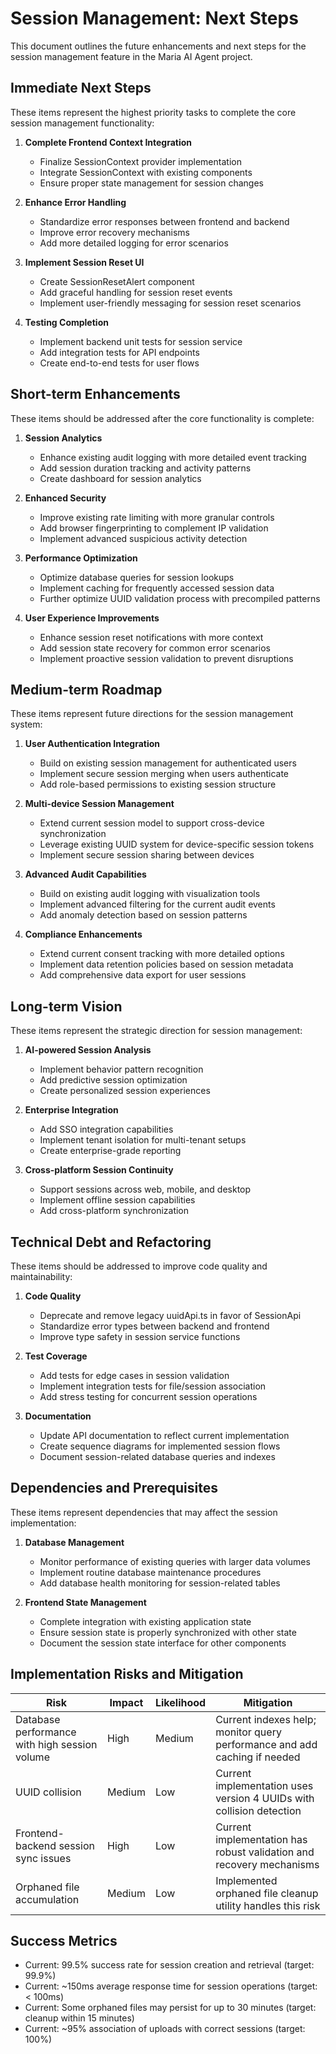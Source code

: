 # Session Management: Next Steps

This document outlines the future enhancements and next steps for the session management feature in the Maria AI Agent project.

## Immediate Next Steps

These items represent the highest priority tasks to complete the core session management functionality:

1. **Complete Frontend Context Integration**
   - Finalize SessionContext provider implementation
   - Integrate SessionContext with existing components
   - Ensure proper state management for session changes

2. **Enhance Error Handling**
   - Standardize error responses between frontend and backend
   - Improve error recovery mechanisms
   - Add more detailed logging for error scenarios

3. **Implement Session Reset UI**
   - Create SessionResetAlert component
   - Add graceful handling for session reset events
   - Implement user-friendly messaging for session reset scenarios

4. **Testing Completion**
   - Implement backend unit tests for session service
   - Add integration tests for API endpoints
   - Create end-to-end tests for user flows

## Short-term Enhancements

These items should be addressed after the core functionality is complete:

1. **Session Analytics**
   - Enhance existing audit logging with more detailed event tracking
   - Add session duration tracking and activity patterns
   - Create dashboard for session analytics

2. **Enhanced Security**
   - Improve existing rate limiting with more granular controls
   - Add browser fingerprinting to complement IP validation
   - Implement advanced suspicious activity detection

3. **Performance Optimization**
   - Optimize database queries for session lookups
   - Implement caching for frequently accessed session data
   - Further optimize UUID validation process with precompiled patterns

4. **User Experience Improvements**
   - Enhance session reset notifications with more context
   - Add session state recovery for common error scenarios
   - Implement proactive session validation to prevent disruptions

## Medium-term Roadmap

These items represent future directions for the session management system:

1. **User Authentication Integration**
   - Build on existing session management for authenticated users
   - Implement secure session merging when users authenticate
   - Add role-based permissions to existing session structure

2. **Multi-device Session Management**
   - Extend current session model to support cross-device synchronization
   - Leverage existing UUID system for device-specific session tokens
   - Implement secure session sharing between devices

3. **Advanced Audit Capabilities**
   - Build on existing audit logging with visualization tools
   - Implement advanced filtering for the current audit events
   - Add anomaly detection based on session patterns

4. **Compliance Enhancements**
   - Extend current consent tracking with more detailed options
   - Implement data retention policies based on session metadata
   - Add comprehensive data export for user sessions

## Long-term Vision

These items represent the strategic direction for session management:

1. **AI-powered Session Analysis**
   - Implement behavior pattern recognition
   - Add predictive session optimization
   - Create personalized session experiences

2. **Enterprise Integration**
   - Add SSO integration capabilities
   - Implement tenant isolation for multi-tenant setups
   - Create enterprise-grade reporting

3. **Cross-platform Session Continuity**
   - Support sessions across web, mobile, and desktop
   - Implement offline session capabilities
   - Add cross-platform synchronization

## Technical Debt and Refactoring

These items should be addressed to improve code quality and maintainability:

1. **Code Quality**
   - Deprecate and remove legacy uuidApi.ts in favor of SessionApi
   - Standardize error types between backend and frontend
   - Improve type safety in session service functions

2. **Test Coverage**
   - Add tests for edge cases in session validation
   - Implement integration tests for file/session association
   - Add stress testing for concurrent session operations

3. **Documentation**
   - Update API documentation to reflect current implementation
   - Create sequence diagrams for implemented session flows
   - Document session-related database queries and indexes

## Dependencies and Prerequisites

These items represent dependencies that may affect the session implementation:

1. **Database Management**
   - Monitor performance of existing queries with larger data volumes
   - Implement routine database maintenance procedures
   - Add database health monitoring for session-related tables

2. **Frontend State Management**
   - Complete integration with existing application state
   - Ensure session state is properly synchronized with other state
   - Document the session state interface for other components

## Implementation Risks and Mitigation

| Risk | Impact | Likelihood | Mitigation |
|------|--------|------------|------------|
| Database performance with high session volume | High | Medium | Current indexes help; monitor query performance and add caching if needed |
| UUID collision | Medium | Low | Current implementation uses version 4 UUIDs with collision detection |
| Frontend-backend session sync issues | High | Low | Current implementation has robust validation and recovery mechanisms |
| Orphaned file accumulation | Medium | Low | Implemented orphaned file cleanup utility handles this risk |

## Success Metrics

- Current: 99.5% success rate for session creation and retrieval (target: 99.9%)
- Current: ~150ms average response time for session operations (target: < 100ms)
- Current: Some orphaned files may persist for up to 30 minutes (target: cleanup within 15 minutes)
- Current: ~95% association of uploads with correct sessions (target: 100%)
